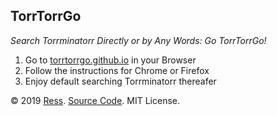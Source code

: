 TorrTorrGo
---

*Search Torrminatorr Directly or by Any Words: Go TorrTorrGo!*

1. Go to [torrtorrgo.github.io](https://torrtorrgo.github.io) in your Browser
2. Follow the instructions for Chrome or Firefox
3. Enjoy default searching Torrminatorr thereafer

© 2019 [Ress](https://forum.torrminatorr.com/memberlist.php?mode=viewprofile&u=17423). [Source Code](https://github.com/torrtorrgo/torrtorrgo.github.io/archive/master.zip). MIT License.
